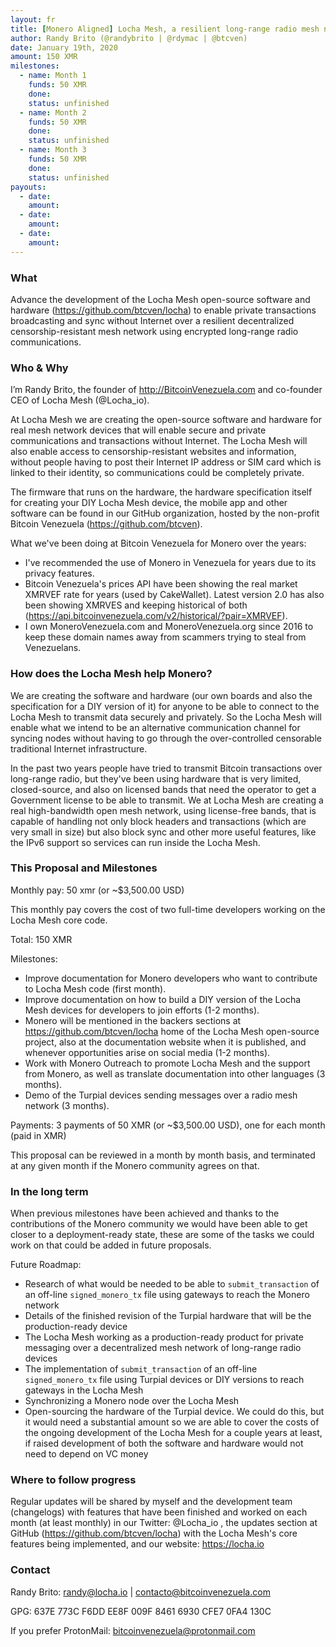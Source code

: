 ```yaml
---
layout: fr
title: [Monero Aligned] Locha Mesh, a resilient long-range radio mesh network
author: Randy Brito (@randybrito | @rdymac | @btcven)
date: January 19th, 2020
amount: 150 XMR
milestones:
  - name: Month 1
    funds: 50 XMR
    done:
    status: unfinished
  - name: Month 2
    funds: 50 XMR
    done:
    status: unfinished
  - name: Month 3
    funds: 50 XMR
    done:
    status: unfinished
payouts:
  - date:
    amount:
  - date:
    amount:
  - date:
    amount:
---
```


### What

Advance the development of the Locha Mesh open-source software and hardware (https://github.com/btcven/locha) to enable private transactions broadcasting and sync without Internet over a resilient decentralized censorship-resistant mesh network using encrypted long-range radio communications.


### Who & Why

I’m Randy Brito, the founder of http://BitcoinVenezuela.com and co-founder CEO of Locha Mesh (@Locha_io).

At Locha Mesh we are creating the open-source software and hardware for real mesh network devices that will enable secure and private communications and transactions without Internet. The Locha Mesh will also enable access to censorship-resistant websites and information, without people having to post their Internet IP address or SIM card which is linked to their identity, so communications could be completely private.

The firmware that runs on the hardware, the hardware specification itself for creating your DIY Locha Mesh device, the mobile app and other software can be found in our GitHub organization, hosted by the non-profit Bitcoin Venezuela (https://github.com/btcven).

What we've been doing at Bitcoin Venezuela for Monero over the years:

- I've recommended the use of Monero in Venezuela for years due to its privacy features.
- Bitcoin Venezuela's prices API have been showing the real market XMRVEF rate for years (used by CakeWallet). Latest version 2.0 has also been showing XMRVES and keeping historical of both (https://api.bitcoinvenezuela.com/v2/historical/?pair=XMRVEF).
- I own MoneroVenezuela.com and MoneroVenezuela.org since 2016 to keep these domain names away from scammers trying to steal from Venezuelans.


### How does the Locha Mesh help Monero?

We are creating the software and hardware (our own boards and also the specification for a DIY version of it) for anyone to be able to connect to the Locha Mesh to transmit data securely and privately. So the Locha Mesh will enable what we intend to be an alternative communication channel for syncing nodes without having to go through the over-controlled censorable traditional Internet infrastructure.

In the past two years people have tried to transmit Bitcoin transactions over long-range radio, but they've been using hardware that is very limited, closed-source, and also on licensed bands that need the operator to get a Government license to be able to transmit. We at Locha Mesh are creating a real high-bandwidth open mesh network, using license-free bands, that is capable of handling not only block headers and transactions (which are very small in size) but also block sync and other more useful features, like the IPv6 support so services can run inside the Locha Mesh.


### This Proposal and Milestones

Monthly pay: 50 xmr (or ~$3,500.00 USD)

This monthly pay covers the cost of two full-time developers working on the Locha Mesh core code.

Total: 150 XMR

Milestones:
- Improve documentation for Monero developers who want to contribute to Locha Mesh code (first month).
- Improve documentation on how to build a DIY version of the Locha Mesh devices for developers to join efforts (1-2 months).
- Monero will be mentioned in the backers sections at https://github.com/btcven/locha home of the Locha Mesh open-source project, also at the documentation website when it is published, and whenever opportunities arise on social media (1-2 months).
- Work with Monero Outreach to promote Locha Mesh and the support from Monero, as well as translate documentation into other languages (3 months).
- Demo of the Turpial devices sending messages over a radio mesh network (3 months).

Payments: 3 payments of 50 XMR (or ~$3,500.00 USD), one for each month (paid in XMR)

This proposal can be reviewed in a month by month basis, and terminated at any given month if the Monero community agrees on that.


### In the long term

When previous milestones have been achieved and thanks to the contributions of the Monero community we would have been able to get closer to a deployment-ready state, these are some of the tasks we could work on that could be added in future proposals.

Future Roadmap:
- Research of what would be needed to be able to `submit_transaction` of an off-line `signed_monero_tx` file using gateways to reach the Monero network
- Details of the finished revision of the Turpial hardware that will be the production-ready device
- The Locha Mesh working as a production-ready product for private messaging over a decentralized mesh network of long-range radio devices
- The implementation of `submit_transaction` of an off-line `signed_monero_tx` file using Turpial devices or DIY versions to reach gateways in the Locha Mesh
- Synchronizing a Monero node over the Locha Mesh
- Open-sourcing the hardware of the Turpial device. We could do this, but it would need a substantial amount so we are able to cover the costs of the ongoing development of the Locha Mesh for a couple years at least, if raised development of both the software and hardware would not need to depend on VC money


### Where to follow progress

Regular updates will be shared by myself and the development team (changelogs) with features that have been finished and worked on each month (at least monthly) in our Twitter: @Locha_io , the updates section at GitHub (https://github.com/btcven/locha) with the Locha Mesh's core features being implemented, and our website: https://locha.io


### Contact

Randy Brito: randy@locha.io | contacto@bitcoinvenezuela.com

GPG: 637E 773C F6DD EE8F 009F 8461 6930 CFE7 0FA4 130C

If you prefer ProtonMail: bitcoinvenezuela@protonmail.com
